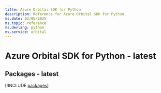 ```yaml
---
title: Azure Orbital SDK for Python
description: Reference for Azure Orbital SDK for Python
ms.date: 03/05/2025
ms.topic: reference
ms.devlang: python
ms.service: orbital
---
```

# Azure Orbital SDK for Python - latest
## Packages - latest
[!INCLUDE [packages](orbital-index.md)]